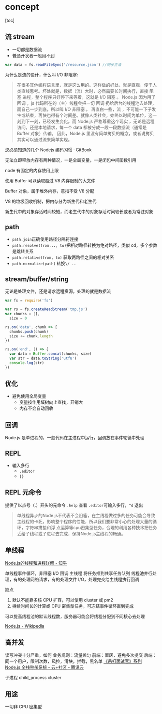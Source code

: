 # concept
[toc]

## 流 stream

- 一切都是数据流
- 普通开发者一般用不到

```js
var data = fs.readFileSync('/resource.json') //同步方法
```

为什么是流的设计，什么叫 I/O 非阻塞:
> 在很多其他编程语言里，就是这么用的。这样做的好处，就是直观，便于人类直线思考。坏处就是，数据（流）大时，必然需要长时间执行，直接 阻
> 塞 进程，整个程序只好停下来等着，这就是 I/O 阻塞 。
> Node.js 因为用了 回调 ，js 代码所在的（主）线程会把一切 回调 扔给后台的线程池去处理，而自己一步到底，所以叫 I/O 非阻塞 。 再直白一些，流
> ，不可能一下子发生或结束，再快也得有个时间差。就像人类社会，始终以时间为单位，这一刻到下一刻，已经发生变化。而 Node.js 严格尊重这个现实
> ，无论是远程访问，还是本地请求，每一个 data 都被分成一段一段数据流（通常是 Buffer 对象）传输。
> 因此，Node.js 里没有简单拷贝的概念，或者说拷贝其实可以通过流来简单实现。

您必须知道的几个 Nodejs 编码习惯 · GitBook

无法立即释放内存有两种情况，一是全局变量，一是闭包中间函数引用

node 有固定的内存使用上限

使用 Buffer 可以读取超过 V8 内存限制的大文件

Buffer 对象，属于堆外内存，意指不受 V8 分配

V8 的垃圾回收机制，把内存分为新生代和老生代

新生代中的对象存活时间较短，而老生代中的对象存活时间较长或者为常驻对象

## path

- `path.join`正确使用路径分隔符连接
- `path.resolve(from..., to)`把相对路径转换为绝对路径，类似 cd，多个参数是跳转关系
- `path.relative(from, to)` 获取两路径之间的相对关系
- `path.normalize(path)` 转换`\/ ..`

## stream/buffer/string

无论是处理文件，还是请求远程资源，处理的就是数据流

```js
var fs = require('fs')

var rs = fs.createReadStream('tmp.js')
var chunks = [],
  size = 0

rs.on('data', chunk => {
  chunks.push(chunk)
  size += chunk.length
})

rs.on('end', () => {
  var data = Buffer.concat(chunks, size)
  var str = data.toString('utf8')
  console.log(str)
})
```

## 优化

- 避免使用全局变量
  - 变量按作用域树向上查找，开销大
  - 内存不会自动回收

## 回调

Node.js 是单进程的，一般代码在主进程中运行，回调放在事件轮循中处理

## REPL

- 输入多行
  - `.editor`
  - `{}`

## REPL 元命令
提供了以点号（.）开头的元命令 `.help` 查看
`.editor`可输入多行，`^d` 退出

> 单线程异步的Node.js不代表不会阻塞，在主线程做过多的任务可能会导致主线程的卡死，影响整个程序的性能，所以我们要非常小心的处理大量的循环，字符串拼接和浮
> 点运算等cpu密集型任务，合理的利用各种技术把任务丢给子线程或子进程去完成，保持Node.js主线程的畅通。

## 单线程
[Node.js的线程和进程详解 - 知乎](https://zhuanlan.zhihu.com/p/30743785)

单线程事件循环，非阻塞 I/O 回调
主线程 将任务推到共享任务队列
线程池并行处理，有的处理网络请求，有的处理文件 I/O，处理完交给主线程执行回调

缺点
1. 默认不能靠多核 CPU 扩容，可以使用 cluster 或 pm2
2. 持续时间长的计算或 CPU 密集型任务，可冻结事件循环直到完成

可以提高线程池的默认线程数，服务器可能会将线程分配到不同核心去处理

[Node.js - Wikipedia](https://en.wikipedia.org/wiki/Node.js#Threading)

## 高并发
读写冲突十分严重，如何
业务规则：流量摊匀
前端：置灰，避免多次提交
后端：同一个用户，限制次数，风控，滑块，拦截，黑名单
[《吊打面试官》系列 Node.js 全栈秒杀系统 - 云+社区 - 腾讯云](https://cloud.tencent.com/developer/article/1638407)

子进程
child_process
cluster

## 用途
一切非 CPU 密集型
